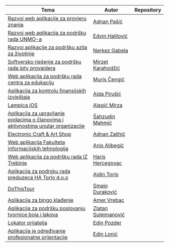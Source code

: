 <table>
    <thead>
        <tr>
            <th>Tema</th>
            <th>Autor</th>
            <th>Repository</th>
        </tr>
    </thead>
    <tbody>
        <tr>
            <td><a href="#">Razvoj web aplikacije za provjeru znanja</a></td>
            <td><a href="#">Adnan Pašić</a></td>
            <td><a href="#"></a></td>
        </tr>
        <tr>
            <td><a href="#">Razvoj web aplikacija za podršku rada UNMO-a</a></td>
            <td><a href="#">Edvin Halilović</a></td>
            <td><a href="#"></a></td>
        </tr>
        <tr>
            <td><a href="#">Razvoj aplikacije za podršku azila za životinje</a></td>
            <td><a href="#">Nerkez Gabela</a></td>
            <td><a href="#"></a></td>
        </tr>
        <tr>
            <td><a href="#">Softversko rješenje za podršku rada iptv provajdera</a></td>
            <td><a href="#">Mirzet Karahodžić</a></td>
            <td><a href="#"></a></td>
        </tr>
        <tr>
            <td><a href="#">Web aplikacija za podršku rada centra za edukaciju</a></td>
            <td><a href="#">Muris Čengić</a></td>
            <td><a href="#"></a></td>
        </tr>
        <tr>
            <td><a href="#">Aplikacija za kontrolu finansijskih izvještaja</a></td>
            <td><a href="#">Aida Pirušić</a></td>
            <td><a href="#"></a></td>
        </tr>
        <tr>
            <td><a href="#">Lampica iOS</a></td>
            <td><a href="#">Alagić Mirza</a></td>
            <td><a href="#"></a></td>
        </tr>
        <tr>
            <td><a href="#">Aplikacija za upravljanje podacima o članovima i aktivnostima unutar organizacije</a></td>
            <td><a href="#">Šahzudin Mahmić</a></td>
            <td><a href="#"></a></td>
        </tr>
        <tr>
            <td><a href="#">Electronic Craft & Art Shop</a></td>
            <td><a href="#">Adnan Zalihić</a></td>
            <td><a href="#"></a></td>
        </tr>
        <tr>
            <td><a href="#">Web aplikacija Fakulteta informacijskih tehnologija</a></td>
            <td><a href="#">Anis Alibegić</a></td>
            <td><a href="#"></a></td>
        </tr>
        <tr>
            <td><a href="#">Web aplikacija za podršku rada IZ Trebinje</a></td>
            <td><a href="#">Haris Hercegovac</a></td>
            <td><a href="#"></a></td>
        </tr>
        <tr>
            <td><a href="#">Aplikacija za podrsku rada preduzeca HA Torlo d.o.o</a></td>
            <td><a href="#">Ajdin Torlo</a></td>
            <td><a href="#"></a></td>
        </tr>
        <tr>
            <td><a href="#">DoThisTour</a></td>
            <td><a href="#">Smajo Duraković</a></td>
            <td><a href="#"></a></td>
        </tr>
        <tr>
            <td><a href="#">Aplikacija za bingo klađenje</a></td>
            <td><a href="#">Amer Vrebac</a></td>
            <td><a href="#"></a></td>
        </tr>
        <tr>
            <td><a href="#">Aplikacija za podršku poslovanju tvornice boja i lakova</a></td>
            <td><a href="#">Zlatan Sulejmanović</a></td>
            <td><a href="#"></a></td>
        </tr>
        <tr>
            <td><a href="#">Lokator prijatelja</a></td>
            <td><a href="#">Edin Pozder</a></td>
            <td><a href="#"></a></td>
        </tr>
        <tr>
            <td><a href="#">Aplikacija je određivanje profesionalne orijentacije</a></td>
            <td><a href="#">Edin Lonić</a></td>
            <td><a href="#"></a></td>
        </tr>
    </tbody>
<table>
